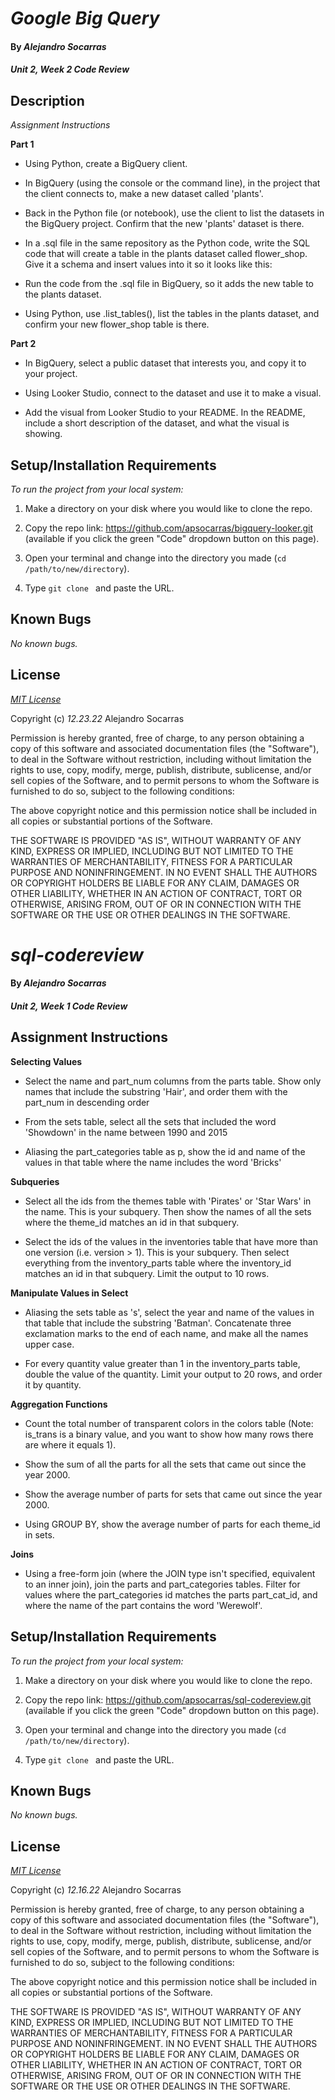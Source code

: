 # _Google Big Query_

#### By _**Alejandro Socarras**_

#### _Unit 2, Week 2 Code Review_

## Description

_Assignment Instructions_

**Part 1**
* Using Python, create a BigQuery client.

* In BigQuery (using the console or the command line), in the project that the client connects to, make a new dataset called 'plants'.

* Back in the Python file (or notebook), use the client to list the datasets in the BigQuery project. Confirm that the new 'plants' dataset is there.

* In a .sql file in the same repository as the Python code, write the SQL code that will create a table in the plants dataset called flower_shop. Give it a schema and insert values into it so it looks like this:

* Run the code from the .sql file in BigQuery, so it adds the new table to the plants dataset.

* Using Python, use .list_tables(), list the tables in the plants dataset, and confirm your new flower_shop table is there.

  
**Part 2**
* In BigQuery, select a public dataset that interests you, and copy it to your project.

* Using Looker Studio, connect to the dataset and use it to make a visual.

* Add the visual from Looker Studio to your README. In the README, include a short description of the dataset, and what the visual is showing.


## Setup/Installation Requirements

_To run the project from your local system:_

1. Make a directory on your disk where you would like to clone the repo.

2. Copy the repo link: https://github.com/apsocarras/bigquery-looker.git (available if you click the green "Code" dropdown button on this page).

3. Open your terminal and change into the directory you made (`cd /path/to/new/directory`).

4. Type `git clone ` and paste the URL.

## Known Bugs

_No known bugs._

## License

_[MIT License](https://opensource.org/licenses/MIT)_

Copyright (c) _12.23.22_ Alejandro Socarras

Permission is hereby granted, free of charge, to any person obtaining a copy of this software and associated documentation files (the "Software"), to deal in the Software without restriction, including without limitation the rights to use, copy, modify, merge, publish, distribute, sublicense, and/or sell copies of the Software, and to permit persons to whom the Software is furnished to do so, subject to the following conditions:

The above copyright notice and this permission notice shall be included in all copies or substantial portions of the Software.

THE SOFTWARE IS PROVIDED "AS IS", WITHOUT WARRANTY OF ANY KIND, EXPRESS OR IMPLIED, INCLUDING BUT NOT LIMITED TO THE WARRANTIES OF MERCHANTABILITY, FITNESS FOR A PARTICULAR PURPOSE AND NONINFRINGEMENT. IN NO EVENT SHALL THE AUTHORS OR COPYRIGHT HOLDERS BE LIABLE FOR ANY CLAIM, DAMAGES OR OTHER LIABILITY, WHETHER IN AN ACTION OF CONTRACT, TORT OR OTHERWISE, ARISING FROM, OUT OF OR IN CONNECTION WITH THE SOFTWARE OR THE USE OR OTHER DEALINGS IN THE SOFTWARE.
# _sql-codereview_

#### By _**Alejandro Socarras**_

#### _Unit 2, Week 1 Code Review_

## Assignment Instructions

**Selecting Values**
  * Select the name and part_num columns from the parts table. Show only names that include the substring 'Hair', and order them with the part_num in descending order

  * From the sets table, select all the sets that included the word 'Showdown' in the name between 1990 and 2015

  * Aliasing the part_categories table as p, show the id and name of the values in that table where the name includes the word 'Bricks'
  
**Subqueries**
  * Select all the ids from the themes table with 'Pirates' or 'Star Wars' in the name. This is your subquery. Then show the names of all the sets where the theme_id matches an id in that subquery.

  * Select the ids of the values in the inventories table that have more than one version (i.e. version > 1). This is your subquery. Then select everything from the inventory_parts table where the inventory_id matches an id in that subquery. Limit the output to 10 rows.

**Manipulate Values in Select**
  * Aliasing the sets table as 's', select the year and name of the values in that table that include the substring 'Batman'. Concatenate three exclamation marks to the end of each name, and make all the names upper case.

  * For every quantity value greater than 1 in the inventory_parts table, double the value of the quantity. Limit your output to 20 rows, and order it by quantity.

**Aggregation Functions**
  * Count the total number of transparent colors in the colors table (Note: is_trans is a binary value, and you want to show how many rows there are where it equals 1).

  * Show the sum of all the parts for all the sets that came out since the year 2000.

  * Show the average number of parts for sets that came out since the year 2000.

  * Using GROUP BY, show the average number of parts for each theme_id in sets.

**Joins** 
  * Using a free-form join (where the JOIN type isn't specified, equivalent to an inner join), join the parts and part_categories tables. Filter for values where the part_categories id matches the parts part_cat_id, and where the name of the part contains the word 'Werewolf'.


## Setup/Installation Requirements

_To run the project from your local system:_

1. Make a directory on your disk where you would like to clone the repo.

2. Copy the repo link: https://github.com/apsocarras/sql-codereview.git (available if you click the green "Code" dropdown button on this page).

3. Open your terminal and change into the directory you made (`cd /path/to/new/directory`).

4. Type `git clone ` and paste the URL.

## Known Bugs

_No known bugs._

## License

_[MIT License](https://opensource.org/licenses/MIT)_

Copyright (c) _12.16.22_ Alejandro Socarras

Permission is hereby granted, free of charge, to any person obtaining a copy of this software and associated documentation files (the "Software"), to deal in the Software without restriction, including without limitation the rights to use, copy, modify, merge, publish, distribute, sublicense, and/or sell copies of the Software, and to permit persons to whom the Software is furnished to do so, subject to the following conditions:

The above copyright notice and this permission notice shall be included in all copies or substantial portions of the Software.

THE SOFTWARE IS PROVIDED "AS IS", WITHOUT WARRANTY OF ANY KIND, EXPRESS OR IMPLIED, INCLUDING BUT NOT LIMITED TO THE WARRANTIES OF MERCHANTABILITY, FITNESS FOR A PARTICULAR PURPOSE AND NONINFRINGEMENT. IN NO EVENT SHALL THE AUTHORS OR COPYRIGHT HOLDERS BE LIABLE FOR ANY CLAIM, DAMAGES OR OTHER LIABILITY, WHETHER IN AN ACTION OF CONTRACT, TORT OR OTHERWISE, ARISING FROM, OUT OF OR IN CONNECTION WITH THE SOFTWARE OR THE USE OR OTHER DEALINGS IN THE SOFTWARE.
